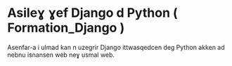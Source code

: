 # Asileɣ ɣef Django d Python ( Formation_Django )
Asenfar-a i ulmad kan n uzegrir Django ittwasqedcen deg Python akken ad nebnu isnansen web neɣ usmal web.

